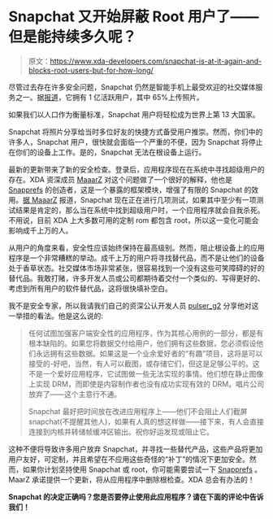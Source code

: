 # Snapchat 又开始屏蔽 Root 用户了——但是能持续多久呢？

> 原文：<https://www.xda-developers.com/snapchat-is-at-it-again-and-blocks-root-users-but-for-how-long/>

尽管过去存在许多安全问题，Snapchat 仍然是智能手机上最受欢迎的社交媒体服务之一。据[报道](http://venturebeat.com/2015/05/26/snapchat-has-100m-daily-users-65-of-whom-upload-photos/)，它拥有 1 亿活跃用户，其中 65%上传照片。

如果我们以人口作为衡量标准，Snapchat 用户将轻松成为世界上第 13 大国家。

Snapchat 将照片分享给当时多位好友的快捷方式备受用户推崇。然而，你们中的许多人，Snapchat 用户，很快就会面临一个严重的不便，因为 Snapchat 将停止在你们的设备上工作。是的，Snapchat 无法在根设备上运行。

最新的更新带来了新的安全检查。登录后，应用程序现在在系统中寻找超级用户的存在。XDA 资深成员 [MaaarZ](http://forum.xda-developers.com/member.php?u=4024698) 对这个问题做了一个很好的解释，他也是 [Snapprefs](http://forum.xda-developers.com/xposed/modules/app-snapprefs-ultimate-snapchat-utility-t2947254) 的创造者，这是一个暴露的框架模块，增强了有限的 Snapchat 的效用。[据 MaaarZ](http://forum.xda-developers.com/xposed/modules/app-snapprefs-ultimate-snapchat-utility-t2947254/post63928302#post63928302) 报道，Snapchat 现在正在进行几项测试，如果其中至少有一项测试结果是肯定的，那么当在系统中找到超级用户时，一个应用程序就会自我杀死。不用说，目前 XDA 上大多数可用的定制 rom 都包含 root，所以这一变化可能会影响成千上万的人。

从用户的角度来看，安全性应该始终保持在最高级别。然而，阻止根设备上的应用程序是一个非常糟糕的举动。成千上万的用户将寻找替代品，而不是让他们的设备处于香草状态。社交媒体市场非常紧张，很容易找到一个没有这些可笑障碍的好的替代品。我敢打赌，许多开发人员或公司都期待着交付一个类似的、写得更好的、考虑到所有用户的软件替代品，这将很快填补空白。

我不是安全专家，所以我请我们自己的资深公认开发人员 [pulser_g2](http://forum.xda-developers.com/member.php?u=2178960) 分享他对这一举措的看法。他是这么说的:

> 任何试图加强客户端安全性的应用程序，作为其核心用例的一部分，都是有根本缺陷的。如果您将数据交付给用户，他们拥有这些数据，您必须假设他们永远拥有这些数据。如果这是一个业余爱好者的“有趣”项目，这将是可以接受的-好吧，当然，有人可以截图，或存储它们，但这是足够公平的。这不是一个爱好应用程序，它试图做一些无法实现的事情。他们想在静止图像上实现 DRM，而即使是内容制作者也没有成功实现有效的 DRM。唱片公司放弃了——这个主意行不通。
> 
> Snapchat 最好把时间放在改进应用程序上——他们不会阻止人们截屏 snapchat(不提醒其他人)，如果有人真的想这样做——接下来，有人会直接连接到内核并转储帧缓冲区输出。祝你好运发现或阻止它。

这种不便将导致许多用户放弃 Snapchat，并寻找一些替代产品，这些产品将更加用户友好，可定制，并且希望在不应用这些奇怪的“补丁”的情况下更加安全。然而，如果你计划坚持使用 Snapchat 或 root，你可能需要尝试一下 [Snapprefs](http://forum.xda-developers.com/xposed/modules/app-snapprefs-ultimate-snapchat-utility-t2947254) 。MaarZ 承诺提供一个更新，将从应用程序中删除根检查。XDA 总会有办法的！

**Snapchat 的决定正确吗？您是否要停止使用此应用程序？请在下面的评论中告诉我们！**